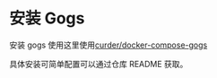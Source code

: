 # 安装 Gogs

安装 gogs 使用这里使用[curder/docker-compose-gogs](https://github.com/curder/docker-compose-gogs)

具体安装可简单配置可以通过仓库 README 获取。
